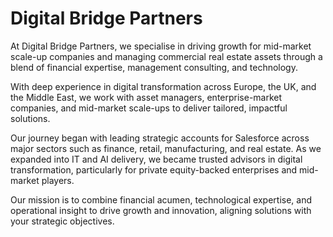 # Digital Bridge Partners

At Digital Bridge Partners, we specialise in driving growth for mid-market scale-up companies and managing commercial real estate assets through a blend of financial expertise, management consulting, and technology.

With deep experience in digital transformation across Europe, the UK, and the Middle East, we work with asset managers, enterprise-market companies, and mid-market scale-ups to deliver tailored, impactful solutions.

Our journey began with leading strategic accounts for Salesforce across major sectors such as finance, retail, manufacturing, and real estate. As we expanded into IT and AI delivery, we became trusted advisors in digital transformation, particularly for private equity-backed enterprises and mid-market players.

Our mission is to combine financial acumen, technological expertise, and operational insight to drive growth and innovation, aligning solutions with your strategic objectives.
